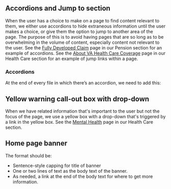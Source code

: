 ## Accordions and Jump to section

When the user has a choice to make on a page to find content relevant to them, we either use accordions to hide extraneous information until the user makes a choice, or give them the option to jump to another area of the page. The purpose of this is to avoid having pages that are so long as to be overwhelming in the volume of content, especially content not relevant to the user. See the [Fully Developed Claim](https://www.vets.gov/pension/apply/fully-developed-claim/) page in our Pension section for an example of accordions. See the [About VA Health Care Coverage](https://www.vets.gov/health-care/about-va-health-care/) page in our Health Care section for an example of jump links within a page.

### Accordions

At the end of every file in which there’s an accordion, we need to add this:
<script src="https://standards.usa.gov/assets/js/vendor/uswds.min.js" type="text/javascript"></script>


## Yellow warning call-out box with drop-down

When we have related information that's important to the user but not the focus of the page, we use a yellow box with a drop-down that's triggered by a link in the yellow box. See the [Mental Health](https://www.vets.gov/health-care/health-conditions/mental-health/) page in our Health Care section.

## Home page banner

The format should be:
- Sentence-style capping for title of banner
- One or two lines of text as the body text of the banner.
- As needed, a link at the end of the body text for where to get more information.


